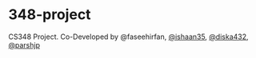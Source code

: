 # 348-project
CS348 Project.
Co-Developed by @faseehirfan, [@ishaan35](https://github.com/diska432), [@diska432](https://github.com/diska432), [@parshjp](https://github.com/parshjp)
